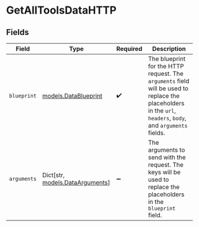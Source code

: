 # GetAllToolsDataHTTP


## Fields

| Field                                                                                                                                                       | Type                                                                                                                                                        | Required                                                                                                                                                    | Description                                                                                                                                                 |
| ----------------------------------------------------------------------------------------------------------------------------------------------------------- | ----------------------------------------------------------------------------------------------------------------------------------------------------------- | ----------------------------------------------------------------------------------------------------------------------------------------------------------- | ----------------------------------------------------------------------------------------------------------------------------------------------------------- |
| `blueprint`                                                                                                                                                 | [models.DataBlueprint](../models/datablueprint.md)                                                                                                          | :heavy_check_mark:                                                                                                                                          | The blueprint for the HTTP request. The `arguments` field will be used to replace the placeholders in the `url`, `headers`, `body`, and `arguments` fields. |
| `arguments`                                                                                                                                                 | Dict[str, [models.DataArguments](../models/dataarguments.md)]                                                                                               | :heavy_minus_sign:                                                                                                                                          | The arguments to send with the request. The keys will be used to replace the placeholders in the `blueprint` field.                                         |